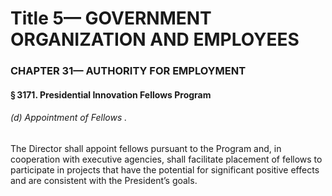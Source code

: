 
# Title 5— GOVERNMENT ORGANIZATION AND EMPLOYEES
### CHAPTER 31— AUTHORITY FOR EMPLOYMENT
#### § 3171. Presidential Innovation Fellows Program
###### (d) Appointment of Fellows .

The Director shall appoint fellows pursuant to the Program and, in cooperation with executive agencies, shall facilitate placement of fellows to participate in projects that have the potential for significant positive effects and are consistent with the President’s goals.
